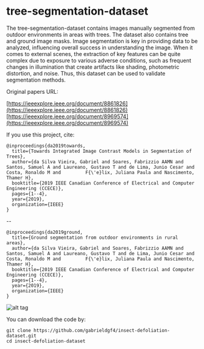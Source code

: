 # tree-segmentation-dataset

The tree-segmentation-dataset contains images manually segmented from outdoor environments in areas with trees. The dataset also contains tree and ground image masks. Image segmentation is key in providing data to be analyzed, influencing overall success in understanding the image. When it comes to external scenes, the extraction of key features can be quite complex due to exposure to various adverse conditions, such as frequent changes in illumination that create artifacts like shading, photometric distortion, and noise. Thus, this dataset can be used to validate segmentation methods.

Original papers URL: 

[https://ieeexplore.ieee.org/document/8861826](https://ieeexplore.ieee.org/document/8861826)          
[https://ieeexplore.ieee.org/document/8969574](https://ieeexplore.ieee.org/document/8969574)

If you use this project, cite:

    @inproceedings{da2019towards,
      title={Towards Integrated Image Contrast Models in Segmentation of Trees},
      author={da Silva Vieira, Gabriel and Soares, Fabrizzio AAMN and Santos, Samuel A and Laureano, Gustavo T and de Lima, Junio Cesar and Costa, Ronaldo M and         F{\'e}lix, Juliana Paula and Nascimento, Thamer H},
      booktitle={2019 IEEE Canadian Conference of Electrical and Computer Engineering (CCECE)},
      pages={1--4},
      year={2019},
      organization={IEEE}
    }
--

    @inproceedings{da2019ground,
      title={Ground segmentation from outdoor environments in rural areas},
      author={da Silva Vieira, Gabriel and Soares, Fabrizzio AAMN and Santos, Samuel A and Laureano, Gustavo T and de Lima, Junio Cesar and Costa, Ronaldo M and         F{\'e}lix, Juliana Paula and Nascimento, Thamer H},
      booktitle={2019 IEEE Canadian Conference of Electrical and Computer Engineering (CCECE)},
      pages={1--4},
      year={2019},
      organization={IEEE}
    }


![alt tag](https://user-images.githubusercontent.com/63321757/180873122-244e57c0-21e6-4990-9120-74d8df3f726a.png)

You can download the code by:

    git clone https://github.com/gabrieldgf4/insect-defoliation-dataset.git
    cd insect-defoliation-dataset

